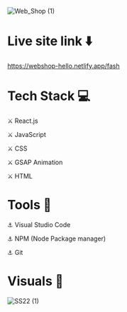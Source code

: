 
![Web_Shop (1)](https://user-images.githubusercontent.com/93304640/156531707-980a1d5e-a83e-412d-945f-4d1cfcb2598b.png)


# Live site link ⬇️

https://webshop-hello.netlify.app/fash


# Tech Stack 💻

⚔️ React.js

⚔️ JavaScript

⚔️ CSS

⚔️ GSAP Animation

⚔️ HTML

# Tools 🔧

⚓ Visual Studio Code

⚓ NPM (Node Package manager)

⚓ Git

# Visuals 🌻

![SS22 (1)](https://user-images.githubusercontent.com/93304640/156532914-7614014c-22f6-4443-9f3d-67666928c362.jpg)
